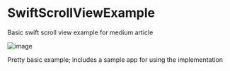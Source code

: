 # SwiftScrollViewExample
Basic swift scroll view example for medium article

![image](https://github.com/hancain/SwiftScrollViewExample/assets/54825333/cd72ce90-2bdf-4a53-818e-cef5a23b2b8e)

Pretty basic example; includes a sample app for using the implementation 
